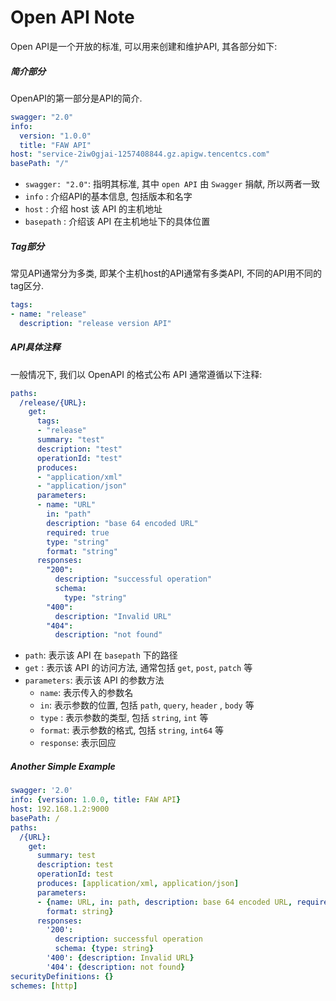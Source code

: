 # Open API Note

Open API是一个开放的标准, 可以用来创建和维护API, 其各部分如下:

##### 简介部分

OpenAPI的第一部分是API的简介.

```yaml
swagger: "2.0"
info:
  version: "1.0.0"
  title: "FAW API"
host: "service-2iw0gjai-1257408844.gz.apigw.tencentcs.com"
basePath: "/"
```



- `swagger: "2.0"`: 指明其标准, 其中 `open API` 由 `Swagger` 捐献, 所以两者一致
- `info` : 介绍API的基本信息, 包括版本和名字
- `host` : 介绍 host 该 API 的主机地址
- `basepath` : 介绍该 API 在主机地址下的具体位置

##### Tag部分

常见API通常分为多类, 即某个主机host的API通常有多类API, 不同的API用不同的tag区分.

```yaml
tags:
- name: "release"
  description: "release version API"
```

##### API具体注释

一般情况下, 我们以 OpenAPI 的格式公布 API 通常遵循以下注释:

```yaml
paths:
  /release/{URL}:
    get:
      tags:
      - "release"
      summary: "test"
      description: "test"
      operationId: "test"
      produces:
      - "application/xml"
      - "application/json"
      parameters:
      - name: "URL"
        in: "path"
        description: "base 64 encoded URL"
        required: true
        type: "string"
        format: "string"
      responses:
        "200":
          description: "successful operation"
          schema: 
            type: "string"
        "400":
          description: "Invalid URL"
        "404":
          description: "not found"
```

- `path`: 表示该 API 在 `basepath` 下的路径
- `get` : 表示该 API 的访问方法, 通常包括 `get`, `post`, `patch` 等
- `parameters`: 表示该 API 的参数方法
  - `name`: 表示传入的参数名
  - `in`: 表示参数的位置, 包括 `path`, `query`, `header` , `body` 等
  - `type` : 表示参数的类型, 包括 `string`, `int` 等
  - `format`: 表示参数的格式, 包括 `string`, `int64` 等
  - `response`: 表示回应

##### Another Simple Example

```yaml
swagger: '2.0'
info: {version: 1.0.0, title: FAW API}
host: 192.168.1.2:9000
basePath: /
paths:
  /{URL}:
    get:
      summary: test
      description: test
      operationId: test
      produces: [application/xml, application/json]
      parameters:
      - {name: URL, in: path, description: base 64 encoded URL, required: true, type: string,
        format: string}
      responses:
        '200':
          description: successful operation
          schema: {type: string}
        '400': {description: Invalid URL}
        '404': {description: not found}
securityDefinitions: {}
schemes: [http]
```

